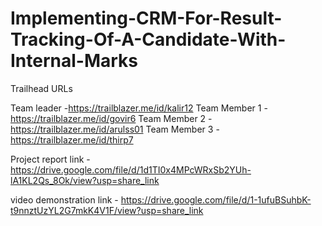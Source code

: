 # Implementing-CRM-For-Result-Tracking-Of-A-Candidate-With-Internal-Marks

Trailhead URLs

Team leader -https://trailblazer.me/id/kalir12
Team Member 1 -https://trailblazer.me/id/govir6
Team Member 2 -https://trailblazer.me/id/arulss01
Team Member 3 -https://trailblazer.me/id/thirp7


Project report link - https://drive.google.com/file/d/1d1TI0x4MPcWRxSb2YUh-lA1KL2Qs_8Ok/view?usp=share_link

video demonstration link - https://drive.google.com/file/d/1-1ufuBSuhbK-t9nnztUzYL2G7mkK4V1F/view?usp=share_link

